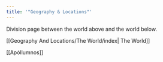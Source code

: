 ```yaml
---
title: '"Geography & Locations"'
---
```

Division page between the world above and the world below.

[[Geography And Locations/The World/index| The World]]

[[Apóllumnos]]